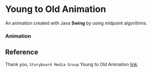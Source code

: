 # Young to Old Animation
An animation created with Java **Swing** by using midpoint algorithms.

### Animation

## Reference
Thank you, `Storyboard Media Group`
Young to Old Animation [link](https://www.youtube.com/watch?v=pTl-sS0iOrc).

